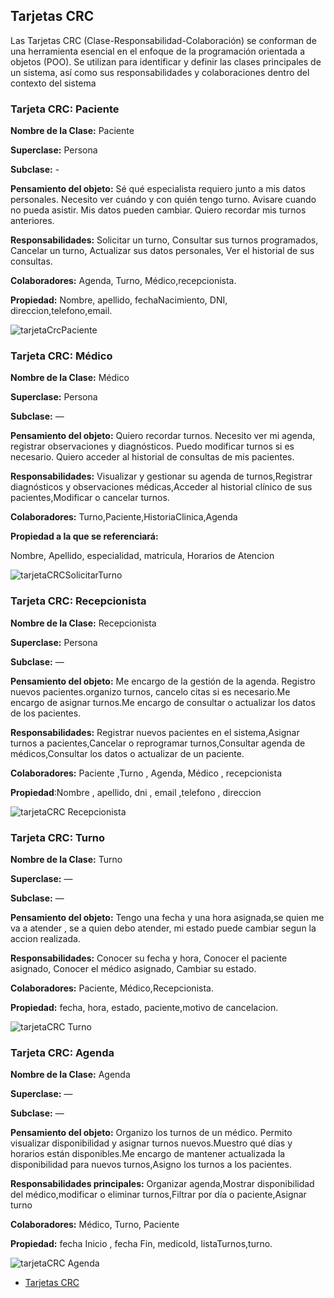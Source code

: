 
## Tarjetas CRC

Las Tarjetas CRC (Clase-Responsabilidad-Colaboración) se conforman de una
herramienta esencial en el enfoque de la programación orientada a objetos (POO). Se
utilizan para identificar y definir las clases principales de un sistema, así como sus
responsabilidades y colaboraciones dentro del contexto del sistema

### Tarjeta CRC: Paciente

  **Nombre de la Clase:** Paciente

  **Superclase:** Persona

  **Subclase:** -

  **Pensamiento del objeto:** Sé qué especialista requiero junto a mis datos personales. Necesito ver cuándo y con quién tengo turno. Avisare cuando no pueda 
    asistir. Mis datos pueden cambiar.
    Quiero recordar mis turnos anteriores.

  **Responsabilidades:** Solicitar un turno, Consultar sus turnos programados, Cancelar un turno, Actualizar sus datos personales, Ver el historial de sus 
    consultas.

  **Colaboradores:** Agenda, Turno, Médico,recepcionista.

  **Propiedad:** Nombre, apellido, fechaNacimiento, DNI, direccion,telefono,email.

![tarjetaCrcPaciente](https://github.com/user-attachments/assets/cd7cf5a6-8b10-4d75-b98b-63e8cc5c65de)




 
 


 
 ### Tarjeta CRC: Médico

  **Nombre de la Clase:** Médico

  **Superclase:** Persona

  **Subclase:** —

  **Pensamiento del objeto:** Quiero recordar turnos. Necesito ver mi agenda, registrar observaciones y diagnósticos. Puedo modificar turnos si es necesario. 
    Quiero acceder al historial de consultas de mis pacientes.

  **Responsabilidades:** Visualizar y gestionar su agenda de turnos,Registrar diagnósticos y observaciones médicas,Acceder al historial clínico de sus 
    pacientes,Modificar o cancelar turnos.

  **Colaboradores:** Turno,Paciente,HistoriaClinica,Agenda

  **Propiedad a la que se referenciará:**

Nombre, Apellido, especialidad, matricula, Horarios de Atencion









![tarjetaCRCSolicitarTurno](https://github.com/user-attachments/assets/61ec3448-bd00-4e45-a04e-79ab3aa0f243)









### Tarjeta CRC: Recepcionista

  **Nombre de la Clase:** Recepcionista

  **Superclase:** Persona

  **Subclase:** —

  **Pensamiento del objeto:**
    Me encargo de la gestión de la agenda. Registro nuevos pacientes.organizo turnos, cancelo citas si es necesario.Me encargo de asignar turnos.Me encargo de 
    consultar o actualizar los datos de los pacientes.

  **Responsabilidades:** Registrar nuevos pacientes en el sistema,Asignar turnos a pacientes,Cancelar o reprogramar turnos,Consultar agenda de 
    médicos,Consultar los datos o actualizar de un paciente.


  **Colaboradores:** Paciente ,Turno , Agenda, Médico , recepcionista

  **Propiedad**:Nombre , apellido, dni , email ,telefono , direccion









![tarjetaCRC Recepcionista](https://github.com/user-attachments/assets/64459348-eb0b-4a35-9ffe-eb4c7e313eb5)





  
  
  
  
 ### Tarjeta CRC: Turno

   **Nombre de la Clase:** Turno

   **Superclase:** —

   **Subclase:** —

   **Pensamiento del objeto:** Tengo una fecha y una hora asignada,se quien me va a atender , se a quien debo atender, mi estado puede cambiar segun la accion 
   realizada.

   **Responsabilidades:** Conocer su fecha y hora, Conocer el paciente asignado, Conocer el médico asignado, Cambiar su estado.

   **Colaboradores:** Paciente, Médico,Recepcionista.

   **Propiedad:** fecha, hora, estado, paciente,motivo de cancelacion.









![tarjetaCRC Turno](https://github.com/user-attachments/assets/8db7395b-e586-4669-a8d3-441a1b7a811c)









### Tarjeta CRC: Agenda

  **Nombre de la Clase:** Agenda
 
  **Superclase:** —

  **Subclase:** —

  **Pensamiento del objeto:** Organizo los turnos de un médico. Permito visualizar disponibilidad y asignar turnos nuevos.Muestro qué días y horarios están 
    disponibles.Me encargo de mantener actualizada la disponibilidad para nuevos turnos,Asigno los turnos a los pacientes.

  **Responsabilidades principales:** Organizar agenda,Mostrar disponibilidad del médico,modificar o eliminar turnos,Filtrar por día o paciente,Asignar turno

  **Colaboradores:** Médico, Turno, Paciente

  **Propiedad:** fecha  Inicio  , fecha Fin, medicoId, listaTurnos,turno.


![tarjetaCRC Agenda](https://github.com/user-attachments/assets/0f2574d4-c5f5-436e-acea-83e417787dd0)


* [Tarjetas CRC](https://docs.google.com/document/d/1KaZnrk2-jXOl4n0CrMhiAGVzbBq5rXTEcs4PPH6NeO8/edit?usp=sharing)
   






